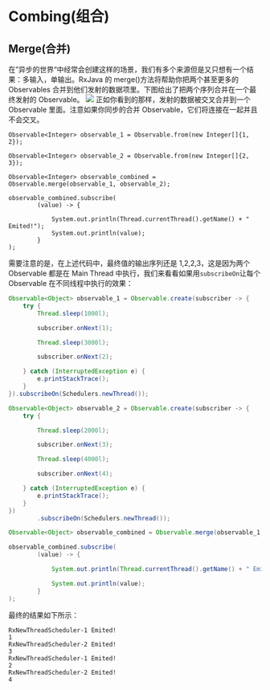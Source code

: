# Combing(组合)

## Merge(合并)

在”异步的世界“中经常会创建这样的场景，我们有多个来源但是又只想有一个结果：多输入，单输出。RxJava 的 merge()方法将帮助你把两个甚至更多的 Observables 合并到他们发射的数据项里。下图给出了把两个序列合并在一个最终发射的 Observable。
![](http://rxjava.yuxingxin.com/images/chapter6_1.png)
正如你看到的那样，发射的数据被交叉合并到一个 Observable 里面。注意如果你同步的合并 Observable，它们将连接在一起并且不会交叉。

```
Observable<Integer> observable_1 = Observable.from(new Integer[]{1, 2});

Observable<Integer> observable_2 = Observable.from(new Integer[]{2, 3});

Observable<Integer> observable_combined = Observable.merge(observable_1, observable_2);

observable_combined.subscribe(
        (value) -> {

            System.out.println(Thread.currentThread().getName() + " Emited!");
            System.out.println(value);
        }
);
```

需要注意的是，在上述代码中，最终值的输出序列还是 1,2,2,3，这是因为两个 Observable 都是在 Main Thread 中执行，我们来看看如果用`subscribeOn`让每个 Observable 在不同线程中执行的效果：

```java
Observable<Object> observable_1 = Observable.create(subscriber -> {
    try {
        Thread.sleep(1000l);

        subscriber.onNext(1);

        Thread.sleep(3000l);

        subscriber.onNext(2);

    } catch (InterruptedException e) {
        e.printStackTrace();
    }
}).subscribeOn(Schedulers.newThread());

Observable<Object> observable_2 = Observable.create(subscriber -> {
    try {

        Thread.sleep(2000l);

        subscriber.onNext(3);

        Thread.sleep(4000l);

        subscriber.onNext(4);

    } catch (InterruptedException e) {
        e.printStackTrace();
    }
})
        .subscribeOn(Schedulers.newThread());

Observable<Object> observable_combined = Observable.merge(observable_1, observable_2);

observable_combined.subscribe(
        (value) -> {

            System.out.println(Thread.currentThread().getName() + " Emited!");

            System.out.println(value);
        }
);
```

最终的结果如下所示：

```
RxNewThreadScheduler-1 Emited!
1
RxNewThreadScheduler-2 Emited!
3
RxNewThreadScheduler-1 Emited!
2
RxNewThreadScheduler-2 Emited!
4
```

